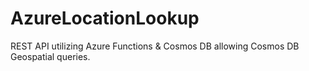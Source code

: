 # AzureLocationLookup
REST API utilizing Azure Functions & Cosmos DB allowing Cosmos DB Geospatial queries. 
